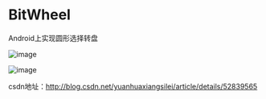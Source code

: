 # BitWheel
Android上实现圆形选择转盘

 ![image](https://github.com/hzl123456/BitWheel/blob/master/screen1.jpg)

 ![image](https://github.com/hzl123456/BitWheel/blob/master/screen2.gif)


 csdn地址：http://blog.csdn.net/yuanhuaxiangsilei/article/details/52839565
